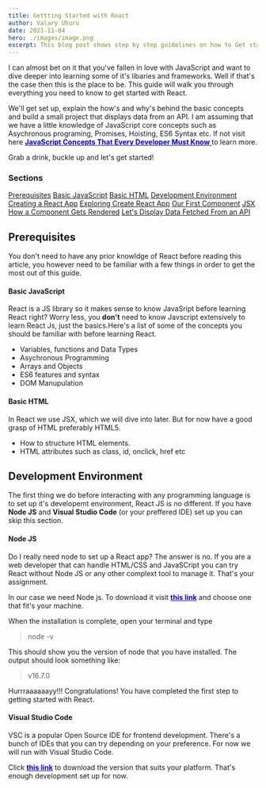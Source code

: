 ```yaml
---
title: Gettting Started with React
author: Valary Uhuru
date: 2021-11-04
hero: ./images/image.png
excerpt: This blog post shows step by step guidelines on how to Get started with React and Resources to use to help one get in track.
---
```



I can almost bet on it that you've fallen in love with JavaScript and want to dive deeper into learning some of it's libaries and frameworks. Well if that's the case then this is the place to be. This guide will walk you through everything you need to know to get started with React.

We'll get set up, explain the how's and why's behind the basic concepts and build a small project that displays data from an API. I am assuming that we have a little knowledge of JavaScript core concepts such as Asychronous programing, Promises, Hoisting, ES6 Syntax etc. If not visit here [<span style="color:blue"> **JavaScript Concepts That Every Developer Must Know** </span>]( https://www.geeksforgeeks.org/7-javascript-concepts-that-every-developer-must-know/) to learn more.

Grab a drink, buckle up and let's get started!

### Sections


[Prerequisites]()
[Basic JavaScript]()
[Basic HTML]()
[Development Environment]()
[Creating a React App]()
[Exploring Create React App]()
[Our First Component]()
[JSX]()
[How a Component Gets Rendered]()
[Let's Display Data Fetched From an API]()


## Prerequisites


You don't need to have any prior knowldge of React before reading this article, you however need to be familiar with a few things in order to get the most out of this guide.

#### Basic JavaScript


React is a JS library so it makes sense to know JavaSript before learning React right? Worry less, you __don't__ need to know Javscript extensively to learn React Js, just the basics.Here's a list of some of the concepts you should be familiar with before learning React.
- Variables, functions and Data Types
- Asychronous Programming
- Arrays and Objects
- ES6 features and syntax
- DOM Manupulation

#### Basic HTML

In React we use JSX, which we will dive into later. But for now have a good grasp of HTML preferably HTML5.

- How to structure HTML elements.
- HTML attributes such as class, id, onclick, href etc

## Development Environment

The first thing we do before interacting with any programming language is to set up it's developemt environment, React JS is no different.
If you have **Node JS** and **Visual Studio Code** (or your preffered IDE) set up you can skip this section.

#### Node JS

Do I really need node to set up a React app? The answer is no. If you are a web developer that can handle HTML/CSS and JavaSCript you can try React without Node JS or any other complext tool to manage it. That's your assignment.

In our case we need Node js. To download it visit [<span style="color:blue">**this link**</span>]( https://nodejs.org/en/download/ ) and choose one that fit's your machine.

When the installation is complete, open your terminal and type 
 > node -v 

This should show you the version of node that you have installed.
The output should look something like:
 > v16.7.0

Hurrraaaaaayy!!! Congratulations! You have completed the first step to getting started with React.


#### Visual Studio Code

VSC is a popular Open Source IDE for frontend development. There's a bunch of IDEs that you can try depending on your preference. For now we will run with Visual Studio Code.

Click [<span style="color:blue">**this link**</span>]( https://code.visualstudio.com/download ) to download the version that suits your platform.
That's enough development set up for now.

